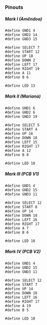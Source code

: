 ### Pinouts
##### Mark I (Amêndoa)
```
#define GND1 4
#define GND2 14
#define GND3 15

#define SELECT 7
#define START 12
#define UP 18
#define DOWN 2
#define LEFT 17  
#define RIGHT 19
#define A 11
#define B 6

#define LED 13
```

##### Mark II (Mariana)
```
#define GND1 6
#define GND2 6
#define GND3 19

#define SELECT 5
#define START 4
#define UP 16
#define DOWN 18
#define LEFT 15
#define RIGHT 17
#define A 12
#define B 8

#define LED 10
```
##### Mark III (PCB V1)
```
#define GND1 4
#define GND2 15
#define GND3 11

#define SELECT 12
#define START 8
#define UP 14
#define DOWN 18
#define LEFT 16
#define RIGHT 17
#define A 7
#define B 6

#define LED 10
```
##### Mark IV (PCB V2)
```
#define GND1 4
#define GND2 15
#define GND3 11

#define SELECT 12
#define START 7
#define UP 14
#define DOWN 18
#define LEFT 16
#define RIGHT 17
#define A 19
#define B 5

#define LED 10
```
